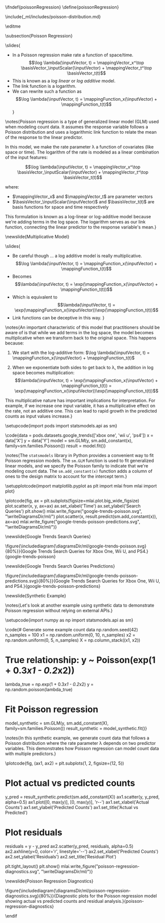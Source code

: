 \ifndef{poissonRegression}
\define{poissonRegression}

\include{_ml/includes/poisson-distribution.md}

\editme

\subsection{Poisson Regression}

\slides{
* In a Poisson regression make rate a function of space/time.
  $$\log \lambda(\inputVector, t) = \mappingVector_x^\top
\basisVector_\inputScalar(\inputVector) + \mappingVector_t^\top \basisVector_t(t)$$
* This is known as a *log linear* or *log additive* model. 
* The link function is a logarithm.
* We can rewrite such a function as 
  $$\log \lambda(\inputVector, t) = \mappingFunction_x(\inputVector) + \mappingFunction_t(t)$$
}

\notes{Poisson regression is a type of generalized linear model (GLM) used when modeling count data. It assumes the response variable follows a Poisson distribution and uses a logarithmic link function to relate the mean of the response to the linear predictor.

In this model, we make the rate parameter λ a function of covariates (like space or time). The logarithm of the rate is modeled as a linear combination of the input features:

$$\log \lambda(\inputVector, t) = \mappingVector_x^\top \basisVector_\inputScalar(\inputVector) + \mappingVector_t^\top \basisVector_t(t)$$

where:
- $\mappingVector_x$ and $\mappingVector_t$ are parameter vectors
- $\basisVector_\inputScalar(\inputVector)$ and $\basisVector_t(t)$ are basis functions for space and time respectively

This formulation is known as a log-linear or log-additive model because we're adding terms in the log space. The logarithm serves as our link function, connecting the linear predictor to the response variable's mean.}

\newslide{Multiplicative Model}

\slides{
* Be careful though ... a log additive model is really multiplicative.
  $$\log \lambda(\inputVector, t) = \mappingFunction_x(\inputVector) + \mappingFunction_t(t)$$
* Becomes $$\lambda(\inputVector, t) = \exp(\mappingFunction_x(\inputVector) + \mappingFunction_t(t))$$
* Which is equivalent to  $$\lambda(\inputVector, t) = \exp(\mappingFunction_x(\inputVector))\exp(\mappingFunction_t(t))$$
* Link functions can be deceptive in this way.
}

\notes{An important characteristic of this model that practitioners should be aware of is that while we add terms in the log space, the model becomes multiplicative when we transform back to the original space. This happens because:

1. We start with the log-additive form: $\log \lambda(\inputVector, t) = \mappingFunction_x(\inputVector) + \mappingFunction_t(t)$

2. When we exponentiate both sides to get back to λ, the addition in log space becomes multiplication:
   $$\lambda(\inputVector, t) = \exp(\mappingFunction_x(\inputVector) + \mappingFunction_t(t)) = \exp(\mappingFunction_x(\inputVector))\exp(\mappingFunction_t(t))$$

This multiplicative nature has important implications for interpretation. For example, if we increase one input variable, it has a multiplicative effect on the rate, not an additive one. This can lead to rapid growth in the predicted counts as input values increase.}

\setupcode{import pods
import statsmodels.api as sm}

\code{data = pods.datasets.google_trends(['xbox one', 'wii u', 'ps4'])
x = data['X']
y = data['Y']
model = sm.GLM(y, sm.add_constant(x), family=sm.families.Poisson())
result = model.fit()}

\notes{The `statsmodels` library in Python provides a convenient way to fit Poisson regression models. The `sm.GLM` function is used to fit generalized linear models, and we specify the Poisson family to indicate that we're modeling count data. The `sm.add_constant(x)` function adds a column of ones to the design matrix to account for the intercept term.}

\setupplotcode{import matplotlib.pyplot as plt
import mlai
from mlai import plot}

\plotcode{fig, ax = plt.subplots(figsize=mlai.plot.big_wide_figsize)
plot.scatter(x, y, ax=ax)
ax.set_xlabel('Time')
ax.set_ylabel('Search Queries')
plt.show()
mlai.write_figure("google-trends-poisson.svg", "\writeDiagramsDir/ml/")
plot.scatter(x, result.predict(sm.add_constant(x)), ax=ax)
mlai.write_figure("google-trends-poisson-predictions.svg", "\writeDiagramsDir/ml/")}

\newslide{Google Trends Search Queries}

\figure{\includediagram{\diagramsDir/ml/google-trends-poisson.svg}{80%}}{Google Trends Search Queries for Xbox One, Wii U, and PS4.}{google-trends-poisson}

\newslide{Google Trends Search Queries Predictions}

\figure{\includediagram{\diagramsDir/ml/google-trends-poisson-predictions.svg}{80%}}{Google Trends Search Queries for Xbox One, Wii U, and PS4.}{google-trends-poisson-predictions}

\newslide{Synthetic Example}

\notes{Let's look at another example using synthetic data to demonstrate Poisson regression without relying on external APIs.}

\setupcode{import numpy as np
import statsmodels.api as sm}

\code{# Generate some example count data
np.random.seed(42)
n_samples = 100
x1 = np.random.uniform(0, 10, n_samples)
x2 = np.random.uniform(0, 5, n_samples)
X = np.column_stack((x1, x2))

# True relationship: y ~ Poisson(exp(1 + 0.3*x1 - 0.2*x2))
lambda_true = np.exp(1 + 0.3*x1 - 0.2*x2)
y = np.random.poisson(lambda_true)

# Fit Poisson regression
model_synthetic = sm.GLM(y, sm.add_constant(X), family=sm.families.Poisson())
result_synthetic = model_synthetic.fit()}

\notes{In this synthetic example, we generate count data that follows a Poisson distribution where the rate parameter λ depends on two predictor variables. This demonstrates how Poisson regression can model count data with multiple predictors.}

\plotcode{fig, (ax1, ax2) = plt.subplots(1, 2, figsize=(12, 5))

# Plot actual vs predicted counts
y_pred = result_synthetic.predict(sm.add_constant(X))
ax1.scatter(y, y_pred, alpha=0.5)
ax1.plot([0, max(y)], [0, max(y)], 'r--')
ax1.set_xlabel('Actual Counts')
ax1.set_ylabel('Predicted Counts')
ax1.set_title('Actual vs Predicted')

# Plot residuals
residuals = y - y_pred
ax2.scatter(y_pred, residuals, alpha=0.5)
ax2.axhline(y=0, color='r', linestyle='--')
ax2.set_xlabel('Predicted Counts')
ax2.set_ylabel('Residuals')
ax2.set_title('Residual Plot')

plt.tight_layout()
plt.show()
mlai.write_figure("poisson-regression-diagnostics.svg", "\writeDiagramsDir/ml/")}

\newslide{Poisson Regression Diagnostics}

\figure{\includediagram{\diagramsDir/ml/poisson-regression-diagnostics.svg}{80%}}{Diagnostic plots for the Poisson regression model showing actual vs predicted counts and residual analysis.}{poisson-regression-diagnostics}

\endif

